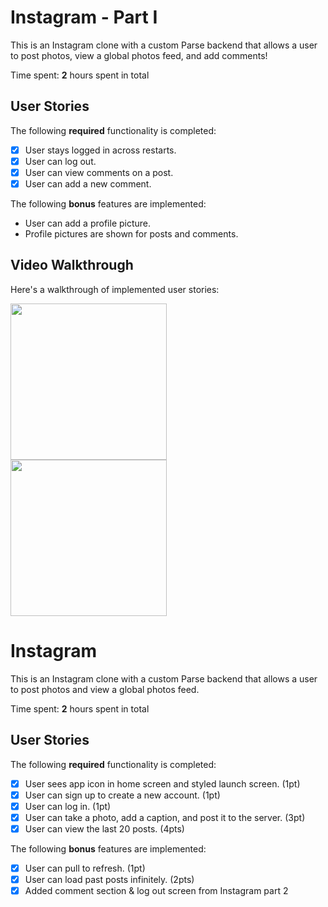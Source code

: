 # Instagram - Part I

This is an Instagram clone with a custom Parse backend that allows a user to post photos, view a global photos feed, and add comments!

Time spent: **2** hours spent in total

## User Stories

The following **required** functionality is completed:

- [x] User stays logged in across restarts.
- [x] User can log out. 
- [x] User can view comments on a post. 
- [x] User can add a new comment. 

The following **bonus** features are implemented:

- User can add a profile picture. 
- Profile pictures are shown for posts and comments.

## Video Walkthrough

Here's a walkthrough of implemented user stories:

<img src="http://g.recordit.co/tWY0K5lop4.gif" width=250><br>
<img src="http://g.recordit.co/ANCY9ow5HE.gif" width=250><br>

# Instagram

This is an Instagram clone with a custom Parse backend that allows a user to post photos and view a global photos feed.

Time spent: **2** hours spent in total

## User Stories

The following **required** functionality is completed:

- [x] User sees app icon in home screen and styled launch screen. (1pt)
- [x] User can sign up to create a new account. (1pt)
- [x] User can log in. (1pt)
- [x] User can take a photo, add a caption, and post it to the server. (3pt)
- [x] User can view the last 20 posts. (4pts)

The following **bonus** features are implemented:

- [x] User can pull to refresh. (1pt)
- [x] User can load past posts infinitely. (2pts)
- [x] Added comment section & log out screen from Instagram part 2
